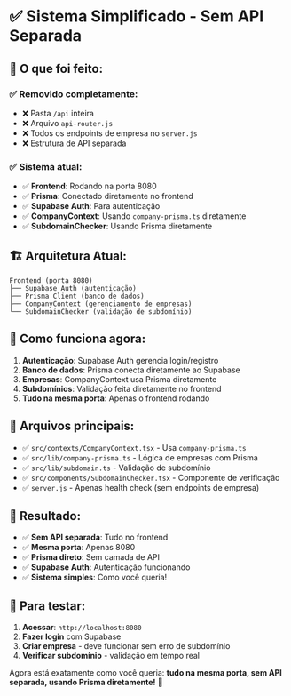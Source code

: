 # ✅ Sistema Simplificado - Sem API Separada

## 🎯 **O que foi feito:**

### ✅ **Removido completamente:**
- ❌ Pasta `/api` inteira
- ❌ Arquivo `api-router.js`
- ❌ Todos os endpoints de empresa no `server.js`
- ❌ Estrutura de API separada

### ✅ **Sistema atual:**
- ✅ **Frontend**: Rodando na porta 8080
- ✅ **Prisma**: Conectado diretamente no frontend
- ✅ **Supabase Auth**: Para autenticação
- ✅ **CompanyContext**: Usando `company-prisma.ts` diretamente
- ✅ **SubdomainChecker**: Usando Prisma diretamente

## 🏗️ **Arquitetura Atual:**

```
Frontend (porta 8080)
├── Supabase Auth (autenticação)
├── Prisma Client (banco de dados)
├── CompanyContext (gerenciamento de empresas)
└── SubdomainChecker (validação de subdomínio)
```

## 🚀 **Como funciona agora:**

1. **Autenticação**: Supabase Auth gerencia login/registro
2. **Banco de dados**: Prisma conecta diretamente ao Supabase
3. **Empresas**: CompanyContext usa Prisma diretamente
4. **Subdomínios**: Validação feita diretamente no frontend
5. **Tudo na mesma porta**: Apenas o frontend rodando

## 📁 **Arquivos principais:**

- ✅ `src/contexts/CompanyContext.tsx` - Usa `company-prisma.ts`
- ✅ `src/lib/company-prisma.ts` - Lógica de empresas com Prisma
- ✅ `src/lib/subdomain.ts` - Validação de subdomínio
- ✅ `src/components/SubdomainChecker.tsx` - Componente de verificação
- ✅ `server.js` - Apenas health check (sem endpoints de empresa)

## 🎉 **Resultado:**

- ✅ **Sem API separada**: Tudo no frontend
- ✅ **Mesma porta**: Apenas 8080
- ✅ **Prisma direto**: Sem camada de API
- ✅ **Supabase Auth**: Autenticação funcionando
- ✅ **Sistema simples**: Como você queria!

## 🔧 **Para testar:**

1. **Acessar**: `http://localhost:8080`
2. **Fazer login** com Supabase
3. **Criar empresa** - deve funcionar sem erro de subdomínio
4. **Verificar subdomínio** - validação em tempo real

Agora está exatamente como você queria: **tudo na mesma porta, sem API separada, usando Prisma diretamente!** 🎉
